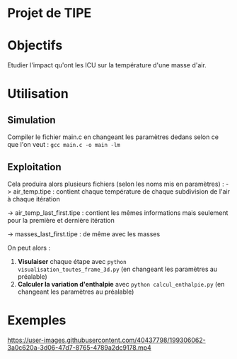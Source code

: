 # Projet de TIPE

# Objectifs

Etudier l'impact qu'ont les ICU sur la température d'une masse d'air.

# Utilisation

## Simulation

Compiler le fichier main.c en changeant les paramètres dedans selon ce que l'on veut : `gcc main.c -o main -lm`

## Exploitation

Cela produira alors plusieurs fichiers (selon les noms mis en paramètres) :
  -> air_temp.tipe : contient chaque température de chaque subdivision de l'air à chaque itération
  
  -> air_temp_last_first.tipe : contient les mêmes informations mais seulement pour la première et dernière itération
  
  -> masses_last_first.tipe : de même avec les masses

On peut alors :
  1. **Visulaiser** chaque étape avec `python visualisation_toutes_frame_3d.py` (en changeant les paramètres au préalable)
  2. **Calculer la variation d'enthalpie** avec `python calcul_enthalpie.py` (en changeant les paramètres au préalable)


# Exemples

https://user-images.githubusercontent.com/40437798/199306062-3a0c620a-3d06-47d7-8765-4789a2dc9178.mp4
